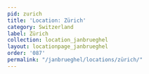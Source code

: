 ```yaml
---
pid: zurich
title: 'Location: Zürich'
category: Switzerland
label: Zürich
collection: location_janbrueghel
layout: locationpage_janbrueghel
order: '087'
permalink: "/janbrueghel/locations/zürich/"
---
```

